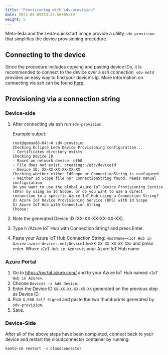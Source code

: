 ```yaml
---
title: "Provisioning with sdv-provision"
date: 2022-05-09T14:24:56+05:30
weight: 5
---
```


Meta-leda and the Leda-quickstart image provide a utility `sdv-provision` that simplifies the device provisioning procedure.

## Connecting to the device

Since the procedure includes copying and pasting device IDs, it is recommended to connect to the device over a ssh connection. `sdv-motd` provides an
easy way to find your device's ip. More information on connecting via ssh can be found [here](../manual-provisioning#create-a-device-in-azure-iot-hub).

## Provisioning via a connection string

### Device-side

1. After connecting via ssh run `sdv-provision`.

    Example output:

    ```shell
    root@qemux86-64:~# sdv-provision
    Checking Eclipse Leda Device Provisioning configuration...
    - Certificates directory exists
    Checking Device ID
    - Based on network device: eth0
    - File does not exist, creating: /etc/deviceid
    - Device ID: XX-XX-XX-XX-XX-XX
    Checking whether either IdScope or ConnectionString is configured
    - Neither Id Scope file nor ConnectionString found, needs manual configuration
    Do you want to use the global Azure IoT Device Provisioning Service (DPS) by using an Id Scope, or do you want to use a direct connection to a specific Azure IoT Hub using a Connection String?
    d) Azure IoT Device Provisioning Service (DPS) with Id Scope
    h) Azure IoT Hub with Connection String
    Choose:
    ```

2. Note the generated Device ID (XX-XX-XX-XX-XX-XX).

3. Type h /Azure IoT Hub with Connection String/ and press Enter.

4. Paste your Azure IoT Hub Connection String: `HostName=<IoT Hub in Azure>.azure-devices.net;DeviceId=<XX-XX-XX-XX-XX-XX>` and press enter. Where `<IoT Hub in Azure>` is your Azure IoT Hub name.

### Azure Portal

1. Go to <https://portal.azure.com/> and to your Azure IoT Hub named `<IoT Hub in Azure>`.
2. Choose `Devices -> Add Device`.
3. Enter the Device ID `XX-XX-XX-XX-XX-XX` generated on the previous step as Device ID.
4. Pick `X.508 Self Signed` and paste the two thumbprints generated by `sdv-provision`.
5. Save.

### Device-Side

After all of the above steps have been completed, connect back to your device and restart the cloudconnector container by running:

```bash
kanto-cm restart -n cloudconnector
```

